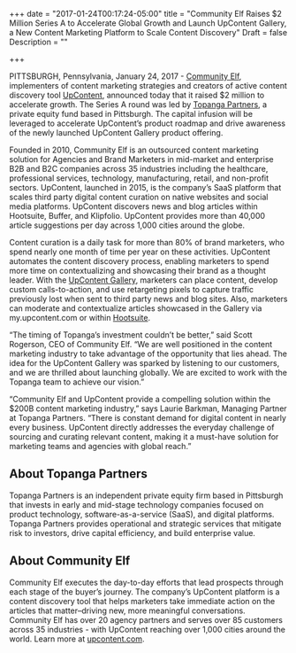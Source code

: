 +++
date = "2017-01-24T00:17:24-05:00"
title = "Community Elf Raises $2 Million Series A to Accelerate Global Growth and Launch UpContent Gallery, a New Content Marketing Platform to Scale Content Discovery"
Draft = false
Description = ""

+++

PITTSBURGH, Pennsylvania, January 24, 2017 - [Community Elf](https://communityelf.com/), implementers of content marketing strategies and creators of active content discovery tool [UpContent](https://upcontent.com/), announced today that it raised $2 million to accelerate growth. The Series A round was led by [Topanga Partners](http://topangafund.com/), a private equity fund based in Pittsburgh. The capital infusion will be leveraged to accelerate UpContent’s product roadmap and drive awareness of the newly launched UpContent Gallery product offering. 

Founded in 2010, Community Elf is an outsourced content marketing solution for Agencies and Brand Marketers in mid-market and enterprise B2B and B2C companies across 35 industries including the healthcare, professional services, technology, manufacturing, retail, and non-profit sectors. UpContent, launched in 2015, is the company’s SaaS platform that scales third party digital content curation on native websites and social media platforms. UpContent discovers news and blog articles within Hootsuite, Buffer, and Klipfolio. UpContent provides more than 40,000 article suggestions per day across 1,000 cities around the globe. 

Content curation is a daily task for more than 80% of brand marketers, who spend nearly one month of time per year on these activities. UpContent automates the content discovery process, enabling marketers to spend more time on contextualizing and showcasing their brand as a thought leader. With the [UpContent Gallery](/gallery/), marketers can place content, develop custom calls-to-action, and use retargeting pixels to capture traffic previously lost when sent to third party news and blog sites. Also, marketers can moderate and contextualize articles showcased in the Gallery via my.upcontent.com or within [Hootsuite](https://hootsuite.com/). 

“The timing of Topanga’s investment couldn’t be better,” said Scott Rogerson, CEO of Community Elf. “We are well positioned in the content marketing industry to take advantage of the opportunity that lies ahead. The idea for the UpContent Gallery was sparked by listening to our customers, and we are thrilled about launching globally. We are excited to work with the Topanga team to achieve our vision.”

“Community Elf and UpContent provide a compelling solution within the $200B content marketing industry,” says Laurie Barkman, Managing Partner at Topanga Partners. “There is constant demand for digital content in nearly every business. UpContent directly addresses the everyday challenge of sourcing and curating relevant content, making it a must-have solution for marketing teams and agencies with global reach.”


## About Topanga Partners

Topanga Partners is an independent private equity firm based in Pittsburgh that invests in early and mid-stage technology companies focused on product technology, software-as-a-service (SaaS), and digital platforms. Topanga Partners provides operational and strategic services that mitigate risk to investors, drive capital efficiency, and build enterprise value. 


## About Community Elf

Community Elf executes the day-to-day efforts that lead prospects through each stage of the buyer’s journey. The company’s UpContent platform is a content discovery tool that helps marketers take immediate action on the articles that matter­–driving new, more meaningful conversations. Community Elf has over 20 agency partners and serves over 85 customers across 35 industries - with UpContent reaching over 1,000 cities around the world. Learn more at [upcontent.com](https://upcontent.com/).
